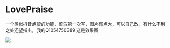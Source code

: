 # LovePraise
一个类似抖音点赞的功能，菜鸟第一次写，图片有点大，可以自己改，有什么不到之处还望指出，我的Q1054750389
这是效果图
<html>
   <img src="https://honglabacom.oss-cn-hangzhou.aliyuncs.com/Static/Uploads/xiaochengxu/20180408163530.gif"/>
</html>
